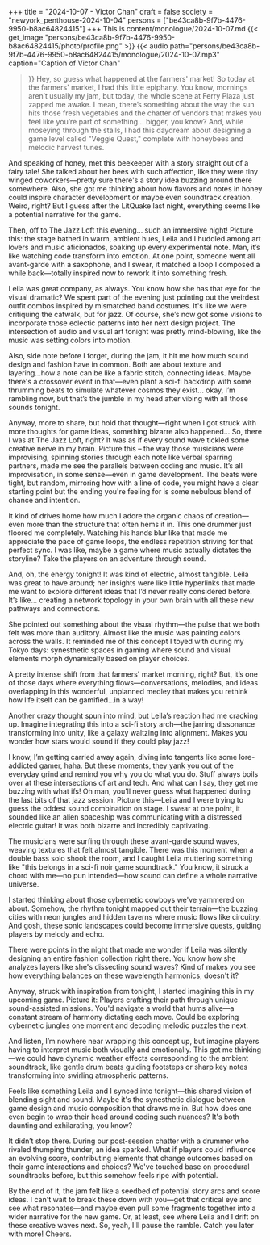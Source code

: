 +++
title = "2024-10-07 - Victor Chan"
draft = false
society = "newyork_penthouse-2024-10-04"
persons = ["be43ca8b-9f7b-4476-9950-b8ac64824415"]
+++
This is content/monologue/2024-10-07.md
{{< get_image "persons/be43ca8b-9f7b-4476-9950-b8ac64824415/photo/profile.png" >}}
{{< audio
    path="persons/be43ca8b-9f7b-4476-9950-b8ac64824415/monologue/2024-10-07.mp3" 
    caption="Caption of Victor Chan"
>}}
Hey, so guess what happened at the farmers' market!
So today at the farmers' market, I had this little epiphany. You know, mornings aren’t usually my jam, but today, the whole scene at Ferry Plaza just zapped me awake. I mean, there’s something about the way the sun hits those fresh vegetables and the chatter of vendors that makes you feel like you’re part of something... bigger, you know? And, while moseying through the stalls, I had this daydream about designing a game level called "Veggie Quest," complete with honeybees and melodic harvest tunes. 

And speaking of honey, met this beekeeper with a story straight out of a fairy tale! She talked about her bees with such affection, like they were tiny winged coworkers—pretty sure there's a story idea buzzing around there somewhere. Also, she got me thinking about how flavors and notes in honey could inspire character development or maybe even soundtrack creation. Weird, right? But I guess after the LitQuake last night, everything seems like a potential narrative for the game.

Then, off to The Jazz Loft this evening... such an immersive night! Picture this: the stage bathed in warm, ambient hues, Leila and I huddled among art lovers and music aficionados, soaking up every experimental note. Man, it’s like watching code transform into emotion. At one point, someone went all avant-garde with a saxophone, and I swear, it matched a loop I composed a while back—totally inspired now to rework it into something fresh.

Leila was great company, as always. You know how she has that eye for the visual dramatic? We spent part of the evening just pointing out the weirdest outfit combos inspired by mismatched band costumes. It's like we were critiquing the catwalk, but for jazz. Of course, she’s now got some visions to incorporate those eclectic patterns into her next design project. The intersection of audio and visual art tonight was pretty mind-blowing, like the music was setting colors into motion. 

Also, side note before I forget, during the jam, it hit me how much sound design and fashion have in common. Both are about texture and layering...how a note can be like a fabric stitch, connecting ideas. Maybe there's a crossover event in that—even plant a sci-fi backdrop with some thrumming beats to simulate whatever cosmos they exist... okay, I’m rambling now, but that’s the jumble in my head after vibing with all those sounds tonight.

Anyway, more to share, but hold that thought—right when I got struck with more thoughts for game ideas, something bizarre also happened...
 So, there I was at The Jazz Loft, right? It was as if every sound wave tickled some creative nerve in my brain. Picture this – the way those musicians were improvising, spinning stories through each note like verbal sparring partners, made me see the parallels between coding and music. It’s all improvisation, in some sense—even in game development. The beats were tight, but random, mirroring how with a line of code, you might have a clear starting point but the ending you're feeling for is some nebulous blend of chance and intention. 

It kind of drives home how much I adore the organic chaos of creation—even more than the structure that often hems it in. This one drummer just floored me completely. Watching his hands blur like that made me appreciate the pace of game loops, the endless repetition striving for that perfect sync. I was like, maybe a game where music actually dictates the storyline? Take the players on an adventure through sound. 

And, oh, the energy tonight! It was kind of electric, almost tangible. Leila was great to have around; her insights were like little hyperlinks that made me want to explore different ideas that I’d never really considered before. It’s like... creating a network topology in your own brain with all these new pathways and connections. 

She pointed out something about the visual rhythm—the pulse that we both felt was more than auditory. Almost like the music was painting colors across the walls. It reminded me of this concept I toyed with during my Tokyo days: synesthetic spaces in gaming where sound and visual elements morph dynamically based on player choices. 

A pretty intense shift from that farmers' market morning, right? But, it’s one of those days where everything flows—conversations, melodies, and ideas overlapping in this wonderful, unplanned medley that makes you rethink how life itself can be gamified...in a way!

Another crazy thought spun into mind, but Leila’s reaction had me cracking up. Imagine integrating this into a sci-fi story arch—the jarring dissonance transforming into unity, like a galaxy waltzing into alignment. Makes you wonder how stars would sound if they could play jazz!

I know, I’m getting carried away again, diving into tangents like some lore-addicted gamer, haha. But these moments, they yank you out of the everyday grind and remind you why you do what you do. Stuff always boils over at these intersections of art and tech. And what can I say, they get me buzzing with what ifs!
Oh man, you'll never guess what happened during the last bits of that jazz session. Picture this—Leila and I were trying to guess the oddest sound combination on stage. I swear at one point, it sounded like an alien spaceship was communicating with a distressed electric guitar! It was both bizarre and incredibly captivating.

The musicians were surfing through these avant-garde sound waves, weaving textures that felt almost tangible. There was this moment when a double bass solo shook the room, and I caught Leila muttering something like "this belongs in a sci-fi noir game soundtrack." You know, it struck a chord with me—no pun intended—how sound can define a whole narrative universe. 

I started thinking about those cybernetic cowboys we've yammered on about. Somehow, the rhythm tonight mapped out their terrain—the buzzing cities with neon jungles and hidden taverns where music flows like circuitry. And gosh, these sonic landscapes could become immersive quests, guiding players by melody and echo.

There were points in the night that made me wonder if Leila was silently designing an entire fashion collection right there. You know how she analyzes layers like she's dissecting sound waves? Kind of makes you see how everything balances on these wavelength harmonics, doesn't it?

Anyway, struck with inspiration from tonight, I started imagining this in my upcoming game. Picture it: Players crafting their path through unique sound-assisted missions. You'd navigate a world that hums alive—a constant stream of harmony dictating each move. Could be exploring cybernetic jungles one moment and decoding melodic puzzles the next. 

And listen, I’m nowhere near wrapping this concept up, but imagine players having to interpret music both visually and emotionally. This got me thinking—we could have dynamic weather effects corresponding to the ambient soundtrack, like gentle drum beats guiding footsteps or sharp key notes transforming into swirling atmospheric patterns.

Feels like something Leila and I synced into tonight—this shared vision of blending sight and sound. Maybe it's the synesthetic dialogue between game design and music composition that draws me in. But how does one even begin to wrap their head around coding such nuances? It's both daunting and exhilarating, you know?

It didn’t stop there. During our post-session chatter with a drummer who rivaled thumping thunder, an idea sparked. What if players could influence an evolving score, contributing elements that change outcomes based on their game interactions and choices? We've touched base on procedural soundtracks before, but this somehow feels ripe with potential.

By the end of it, the jam felt like a seedbed of potential story arcs and score ideas. I can't wait to break these down with you—get that critical eye and see what resonates—and maybe even pull some fragments together into a wider narrative for the new game. Or, at least, see where Leila and I drift on these creative waves next.
So, yeah, I'll pause the ramble. Catch you later with more! Cheers.
